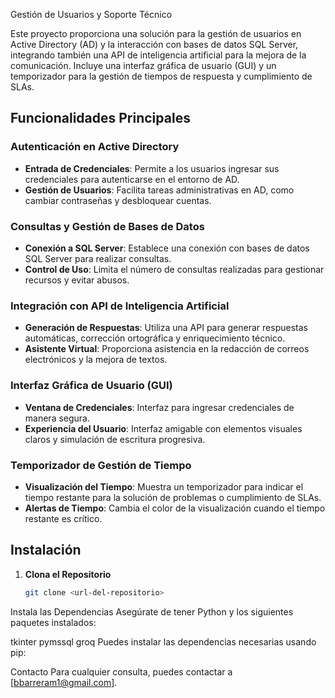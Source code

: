 Gestión de Usuarios y Soporte Técnico

Este proyecto proporciona una solución para la gestión de usuarios en Active Directory (AD) y la interacción con bases de datos SQL Server, integrando también una API de inteligencia artificial para la mejora de la comunicación. Incluye una interfaz gráfica de usuario (GUI) y un temporizador para la gestión de tiempos de respuesta y cumplimiento de SLAs.

## Funcionalidades Principales

### Autenticación en Active Directory
- **Entrada de Credenciales**: Permite a los usuarios ingresar sus credenciales para autenticarse en el entorno de AD.
- **Gestión de Usuarios**: Facilita tareas administrativas en AD, como cambiar contraseñas y desbloquear cuentas.

### Consultas y Gestión de Bases de Datos
- **Conexión a SQL Server**: Establece una conexión con bases de datos SQL Server para realizar consultas.
- **Control de Uso**: Limita el número de consultas realizadas para gestionar recursos y evitar abusos.

### Integración con API de Inteligencia Artificial
- **Generación de Respuestas**: Utiliza una API para generar respuestas automáticas, corrección ortográfica y enriquecimiento técnico.
- **Asistente Virtual**: Proporciona asistencia en la redacción de correos electrónicos y la mejora de textos.

### Interfaz Gráfica de Usuario (GUI)
- **Ventana de Credenciales**: Interfaz para ingresar credenciales de manera segura.
- **Experiencia del Usuario**: Interfaz amigable con elementos visuales claros y simulación de escritura progresiva.

### Temporizador de Gestión de Tiempo
- **Visualización del Tiempo**: Muestra un temporizador para indicar el tiempo restante para la solución de problemas o cumplimiento de SLAs.
- **Alertas de Tiempo**: Cambia el color de la visualización cuando el tiempo restante es crítico.

## Instalación

1. **Clona el Repositorio**
   ```sh
   git clone <url-del-repositorio>
Instala las Dependencias Asegúrate de tener Python y los siguientes paquetes instalados:

tkinter
pymssql
groq
Puedes instalar las dependencias necesarias usando pip:


Contacto
Para cualquier consulta, puedes contactar a [bbarreram1@gmail.com].

